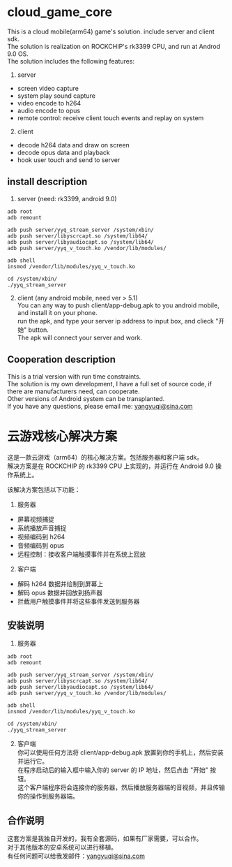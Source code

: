 # cloud_game_core
This is a cloud mobile(arm64) game's solution. include server and client sdk.  
The solution is realization on ROCKCHIP's rk3399 CPU, and run at Androd 9.0 OS.  
The solution includes the following features:  

1. server 
- screen video capture   
- system play sound capture   
- video encode to h264   
- audio encode to opus    
- remote control: receive client touch events and replay on system   

2. client
- decode h264 data and draw on screen  
- decode opus data and playback  
- hook user touch and send to server  

## install description
1. server (need: rk3399, android 9.0)  
```
adb root
adb remount

adb push server/yyq_stream_server /system/xbin/
adb push server/libyscrcapt.so /system/lib64/
adb push server/libyaudiocapt.so /system/lib64/
adb push server/yyq_v_touch.ko /vendor/lib/modules/

adb shell
insmod /vendor/lib/modules/yyq_v_touch.ko

cd /system/xbin/
./yyq_stream_server
```

2. client (any android mobile, need ver > 5.1)    
You can any way to push client/app-debug.apk to you android mobile, and install it on your phone.  
run the apk, and type your server ip address to input box, and clieck "开始" button.  
The apk will connect your server and work.  

## Cooperation description
This is a trial version with run time constraints.  
The solution is my own development, I have a full set of source code, if there are manufacturers need, can cooperate.   
Other versions of Android system can be transplanted.    
If you have any questions, please email me: yangyuqi@sina.com



# 云游戏核心解决方案
这是一款云游戏（arm64）的核心解决方案。包括服务器和客户端 sdk。  
解决方案是在 ROCKCHIP 的 rk3399 CPU 上实现的，并运行在 Android 9.0 操作系统上。  

该解决方案包括以下功能：   
1. 服务器
- 屏幕视频捕捉
- 系统播放声音捕捉
- 视频编码到 h264
- 音频编码到 opus
- 远程控制：接收客户端触摸事件并在系统上回放

2. 客户端
- 解码 h264 数据并绘制到屏幕上
- 解码 opus 数据并回放到扬声器
- 拦截用户触摸事件并将这些事件发送到服务器

## 安装说明
1. 服务器
```
adb root
adb remount

adb push server/yyq_stream_server /system/xbin/
adb push server/libyscrcapt.so /system/lib64/
adb push server/libyaudiocapt.so /system/lib64/
adb push server/yyq_v_touch.ko /vendor/lib/modules/

adb shell
insmod /vendor/lib/modules/yyq_v_touch.ko

cd /system/xbin/
./yyq_stream_server
```

2. 客户端   
你可以使用任何方法将 client/app-debug.apk 放置到你的手机上，然后安装并运行它。  
在程序启动后的输入框中输入你的 server 的 IP 地址，然后点击 "开始" 按钮。  
这个客户端程序将会连接你的服务器，然后播放服务器端的音视频，并且传输你的操作到服务器端。  

## 合作说明
这套方案是我独自开发的，我有全套源码，如果有厂家需要，可以合作。   
对于其他版本的安卓系统可以进行移植。    
有任何问题可以给我发邮件：yangyuqi@sina.com  


